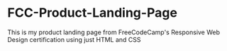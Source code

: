 # FCC-Product-Landing-Page
This is my product landing page from FreeCodeCamp's Responsive Web Design certification using just HTML and CSS
